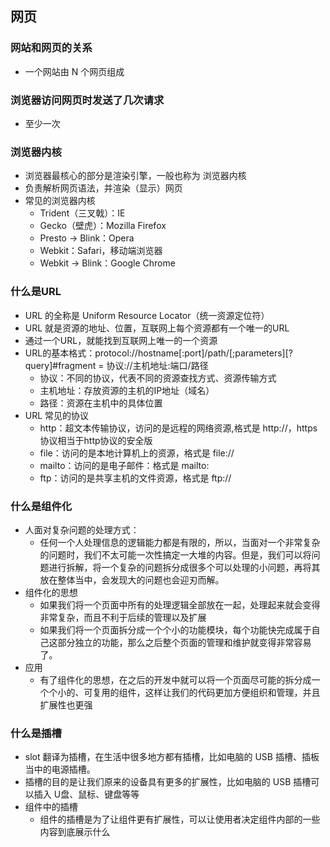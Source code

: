 ## 网页
### 网站和网页的关系
  - 一个网站由 N 个网页组成

### 浏览器访问网页时发送了几次请求
  - 至少一次

### 浏览器内核
  - 浏览器最核心的部分是渲染引擎，一般也称为 浏览器内核
  - 负责解析网页语法，并渲染（显示）网页
  - 常见的浏览器内核
    - Trident（三叉戟）：IE
    - Gecko（壁虎）：Mozilla Firefox
    - Presto -> Blink：Opera
    - Webkit：Safari，移动端浏览器
    - Webkit -> Blink：Google Chrome


### 什么是URL
  - URL 的全称是 Uniform Resource Locator（统一资源定位符）
  - URL 就是资源的地址、位置，互联网上每个资源都有一个唯一的URL
  - 通过一个URL，就能找到互联网上唯一的一个资源
  - URL的基本格式：protocol://hostname[:port]/path/[;parameters][?query]#fragment = 协议://主机地址:端口/路径
    - 协议：不同的协议，代表不同的资源查找方式、资源传输方式
    - 主机地址：存放资源的主机的IP地址（域名）
    - 路径：资源在主机中的具体位置
  - URL 常见的协议
    - http：超文本传输协议，访问的是远程的网络资源,格式是 http://，https协议相当于http协议的安全版
    - file：访问的是本地计算机上的资源，格式是 file://
    - mailto：访问的是电子邮件：格式是 mailto:
    - ftp：访问的是共享主机的文件资源，格式是 ftp://

### 什么是组件化
  - 人面对复杂问题的处理方式：
    - 任何一个人处理信息的逻辑能力都是有限的，所以，当面对一个非常复杂的问题时，我们不太可能一次性搞定一大堆的内容。但是，我们可以将问题进行拆解，将一个复杂的问题拆分成很多个可以处理的小问题，再将其放在整体当中，会发现大的问题也会迎刃而解。
  - 组件化的思想
    - 如果我们将一个页面中所有的处理逻辑全部放在一起，处理起来就会变得非常复杂，而且不利于后续的管理以及扩展
    - 如果我们将一个页面拆分成一个个小的功能模块，每个功能快完成属于自己这部分独立的功能，那么之后整个页面的管理和维护就变得非常容易了。
  - 应用
    - 有了组件化的思想，在之后的开发中就可以将一个页面尽可能的拆分成一个个小的、可复用的组件，这样让我们的代码更加方便组织和管理，并且扩展性也更强

### 什么是插槽
  - slot 翻译为插槽，在生活中很多地方都有插槽，比如电脑的 USB 插槽、插板当中的电源插槽。
  - 插槽的目的是让我们原来的设备具有更多的扩展性，比如电脑的 USB 插槽可以插入 U盘、鼠标、键盘等等
  - 组件中的插槽
    - 组件的插槽是为了让组件更有扩展性，可以让使用者决定组件内部的一些内容到底展示什么